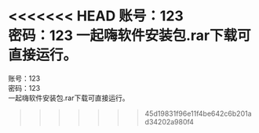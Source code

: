 <<<<<<< HEAD
﻿账号：123   
密码：123    一起嗨软件安装包.rar下载可直接运行。   
=======
账号：123   
密码：123    
一起嗨软件安装包.rar下载可直接运行。   
>>>>>>> 45d19831f96e11f4be642c6b201ad34202a980f4
